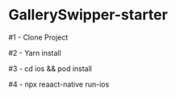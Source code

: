# GallerySwipper-starter

#1 - Clone Project

#2 - Yarn install

#3 - cd ios && pod install

#4 - npx reaact-native run-ios
